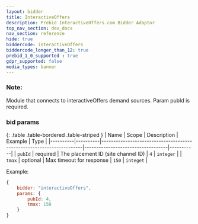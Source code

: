 ```yaml
---
layout: bidder
title: InteractiveOffers
description: Prebid InteractiveOffers.com Bidder Adaptor
top_nav_section: dev_docs
nav_section: reference
hide: true
biddercode: interactiveOffers
biddercode_longer_than_12: true
prebid_1_0_supported : true
gdpr_supported: false
media_types: banner
---
```


### Note:
Module that connects to interactiveOffers demand sources. Param pubId is required.

### bid params

{: .table .table-bordered .table-striped }
| Name     | Scope    | Description                                                          | Example                           | Type      |
|----------|----------|----------------------------------------------------------------------|-----------------------------------|-----------|
| `pubId`  | required | The placement ID (site channel ID)                                   | `4`                               | `integer` |
| `tmax`   | optional | Max timeout for response                                             | `150`                             | `integet` |

Example:
```javascript
{
    bidder: "interactiveOffers",
    params: {
        pubId: 4,
        tmax: 150
    }
}
```
